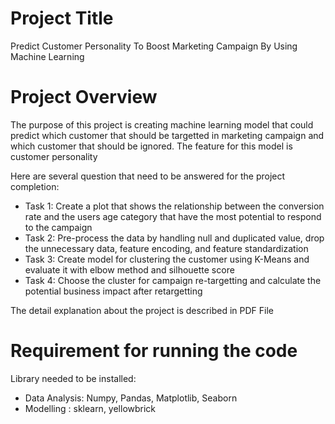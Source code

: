 # Project Title
Predict Customer Personality To Boost Marketing Campaign By Using Machine Learning

# Project Overview

The purpose of this project is creating machine learning model that could predict which customer that should be targetted in marketing campaign and which customer that should be ignored. The feature for this model is customer personality  

Here are several question that need to be answered for the project completion:

- Task 1: Create a plot that shows the relationship between the conversion rate and the users age category that have the most potential to respond to the campaign
- Task 2: Pre-process the data by handling null and duplicated value, drop the unnecessary data, feature encoding, and feature standardization
- Task 3: Create model for clustering the customer using K-Means and evaluate it with elbow method and silhouette score
- Task 4: Choose the cluster for campaign re-targetting and calculate the potential business impact after retargetting 

The detail explanation about the project is described in PDF File

# Requirement for running the code
Library needed to be installed: <br>
- Data Analysis: Numpy, Pandas, Matplotlib, Seaborn  
- Modelling : sklearn, yellowbrick

